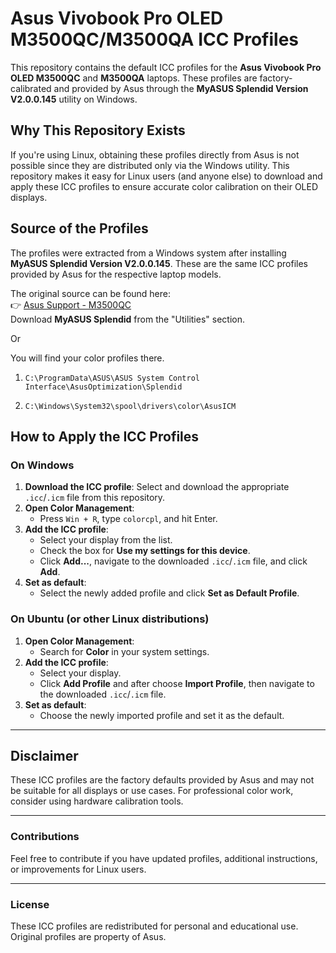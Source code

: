 # Asus Vivobook Pro OLED M3500QC/M3500QA ICC Profiles

This repository contains the default ICC profiles for the **Asus Vivobook Pro OLED M3500QC** and **M3500QA** laptops. These profiles are factory-calibrated and provided by Asus through the **MyASUS Splendid Version V2.0.0.145** utility on Windows.

## Why This Repository Exists

If you're using Linux, obtaining these profiles directly from Asus is not possible since they are distributed only via the Windows utility. This repository makes it easy for Linux users (and anyone else) to download and apply these ICC profiles to ensure accurate color calibration on their OLED displays.

## Source of the Profiles

The profiles were extracted from a Windows system after installing **MyASUS Splendid Version V2.0.0.145**. These are the same ICC profiles provided by Asus for the respective laptop models.

The original source can be found here:  
👉 [Asus Support - M3500QC](https://www.asus.com/supportonly/m3500qc/helpdesk_download/)  
Download **MyASUS Splendid** from the "Utilities" section.

Or

You will find your color profiles there.

1) `C:\ProgramData\ASUS\ASUS System Control Interface\AsusOptimization\Splendid`

2) `C:\Windows\System32\spool\drivers\color\AsusICM`



## How to Apply the ICC Profiles

### On Windows

1. **Download the ICC profile**: Select and download the appropriate `.icc`/`.icm`  file from this repository.
2. **Open Color Management**:
   - Press `Win + R`, type `colorcpl`, and hit Enter.
3. **Add the ICC profile**:
   - Select your display from the list.
   - Check the box for **Use my settings for this device**.
   - Click **Add...**, navigate to the downloaded `.icc`/`.icm`  file, and click **Add**.
4. **Set as default**:
   - Select the newly added profile and click **Set as Default Profile**.

### On Ubuntu (or other Linux distributions)

1. **Open Color Management**:
   - Search for **Color** in your system settings.
2. **Add the ICC profile**:
   - Select your display.
   - Click **Add Profile** and after choose **Import Profile**, then navigate to the downloaded `.icc`/`.icm` file.
3. **Set as default**:
   - Choose the newly imported profile and set it as the default.

---

## Disclaimer

These ICC profiles are the factory defaults provided by Asus and may not be suitable for all displays or use cases. For professional color work, consider using hardware calibration tools.

---

### Contributions

Feel free to contribute if you have updated profiles, additional instructions, or improvements for Linux users.

---

### License

These ICC profiles are redistributed for personal and educational use. Original profiles are property of Asus.
